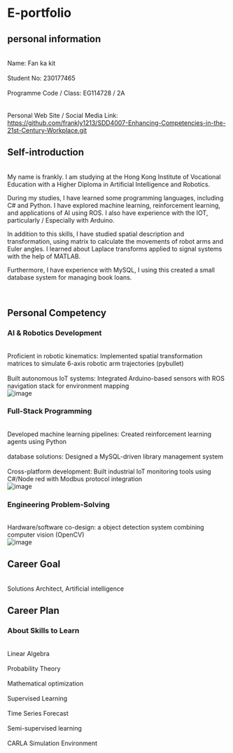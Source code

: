 # E-portfolio

## personal information

<br>Name: Fan ka kit<br>
<br>Student No: 230177465<br> 
<br>Programme Code / Class: EG114728 / 2A<br>	 
<br>Personal Web Site / Social Media Link: https://github.com/frankly1213/SDD4007-Enhancing-Competencies-in-the-21st-Century-Workplace.git<br>

## Self-introduction

<br>My name is frankly. I am studying at the Hong Kong Institute of Vocational Education with a Higher Diploma in Artificial Intelligence and Robotics. 


During my studies, I have learned some programming languages, including C# and Python. I have explored machine learning, reinforcement learning, and applications of AI using ROS. I also have experience with the IOT, particularly / Especially with Arduino.
 

In addition to this skills, I have studied spatial description and transformation, using matrix to calculate the movements of robot arms and Euler angles. I learned about Laplace transforms applied to signal systems with the help of MATLAB. 


Furthermore, I have experience with MySQL, I using this created a small database system for managing book loans. 



<br>


## Personal Competency
### AI & Robotics Development
<br>Proficient in robotic kinematics: Implemented spatial transformation matrices to simulate 6-axis robotic arm trajectories (pybullet)<br>
<br>Built autonomous IoT systems: Integrated Arduino-based sensors with ROS navigation stack for environment mapping<br>
![image](https://github.com/user-attachments/assets/971accbb-a544-4783-8a9b-2e07f0b6b3d9)

### Full-Stack Programming
<br>Developed machine learning pipelines: Created reinforcement learning agents using Python<br>
<br>database solutions: Designed a MySQL-driven library management system <br>
<br>Cross-platform development: Built industrial IoT monitoring tools using C#/Node red with Modbus protocol integration<br>
![image](https://github.com/user-attachments/assets/18ed0ce3-a808-4129-bcd3-8458da5cc02e)

### Engineering Problem-Solving
<br>Hardware/software co-design: a object detection system combining computer vision (OpenCV)<br>
![image](https://github.com/user-attachments/assets/c7986bdd-6866-4bc3-8d64-619bf45b4887)


## Career Goal 
<br>Solutions Architect, Artificial intelligence<br>

## Career Plan
### About Skills to Learn
<br>Linear Algebra<br>
<br>Probability Theory<br>
<br>Mathematical optimization<br>
<br>Supervised Learning<br>
<br>Time Series Forecast<br>
<br>Semi-supervised learning<br>
<br>CARLA Simulation Environment <br>

